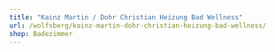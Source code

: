 ```yaml
---
title: "Kainz Martin / Dohr Christian Heizung Bad Wellness"
url: /wolfsberg/kainz-martin-dohr-christian-heizung-bad-wellness/
shop: Badezimmer
---
```

